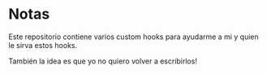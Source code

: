 # Notas

Este repositorio contiene varios custom hooks para ayudarme a mi y quien le sirva estos hooks.

También la idea es que yo no quiero volver a escribirlos!